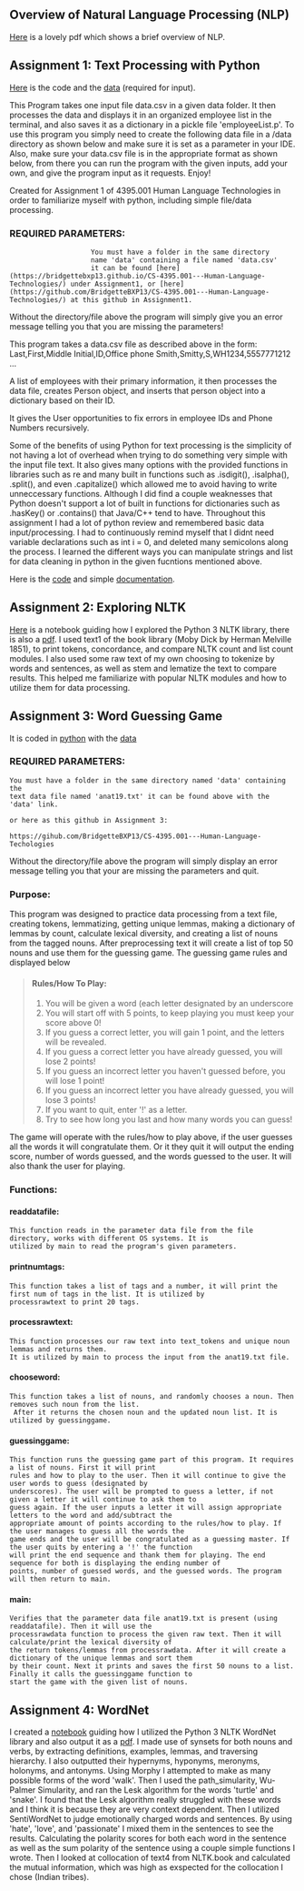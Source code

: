 
## Overview of Natural Language Processing (NLP)
[Here](Overview%20of%20NLP.pdf) is a lovely pdf which shows a brief overview of NLP.

## Assignment 1: Text Processing with Python

[Here](/Assignment1/create_emp_dict.py) is the code and the [data](/Assignment1/data/data.csv) (required for input).

This Program takes one input file data.csv in a given data folder. It then processes the data and
displays it in an organized employee list in the terminal, and also saves it as a dictionary in a
pickle file 'employeeList.p'. To use this program you simply need to create the following data file
in a /data directory as shown below and make sure it is set as a parameter in your IDE. Also, make
sure your data.csv file is in the appropriate format as shown below, from there you can run the 
program with the given inputs, add your own, and give the program input as it requests. Enjoy!

Created for Assignment 1 of 4395.001 Human Language Technologies in order to familiarize myself with python,
including simple file/data processing.

### REQUIRED PARAMETERS:    
                        You must have a folder in the same directory
                        name 'data' containing a file named 'data.csv'
                        it can be found [here](https://bridgettebxp13.github.io/CS-4395.001---Human-Language-Technologies/) under Assignment1, or [here](https://github.com/BridgetteBXP13/CS-4395.001---Human-Language-Technologies/) at this github in Assignment1.
                        
Without the directory/file above the program will simply give you an error message telling you that
you are missing the parameters!

This program takes a data.csv file as described above in the form:
Last,First,Middle Initial,ID,Office phone
Smith,Smitty,S,WH1234,5557771212
...

A list of employees with their primary information, it then processes the data file, creates Person object, and
inserts that person object into a dictionary based on their ID.

It gives the User opportunities to fix errors in employee IDs and Phone Numbers recursively. 

Some of the benefits of using Python for text processing is the simplicity of not having a lot of overhead when trying to do something very simple with the input file text. It also gives many options with the provided functions in libraries such as re and many built in functions such as .isdigit(), .isalpha(), .split(), and even .capitalize() which allowed me to avoid having to write unneccessary functions. Although I did find a couple weaknesses that Python doesn't support a lot of built in functions for dictionaries such as .hasKey() or .contains() that Java/C++ tend to have. Throughout this assignment I had a lot of python review and remembered basic data input/processing. I had to continuously remind myself that I didnt need variable declarations such as int i = 0, and deleted many semicolons along the process. I learned the different ways you can manipulate strings and list for data cleaning in python in the given fucntions mentioned above. 

Here is the [code](helloworld.py) and simple [documentation](helloworld.txt).

## Assignment 2: Exploring NLTK
[Here](Assignment2/Exploring_NLTK.ipynb) is a notebook guiding how I explored the Python 3 NLTK library, there is also a [pdf](Assignment2/Exploring_NLTK.pdf). I used text1 of the book library (Moby Dick by Herman Melville 1851), to print tokens, concordance, and compare NLTK count and list count modules. I also used some raw text of my own choosing to tokenize by words and sentences, as well as stem and lematize the text to compare results. This helped me familiarize with popular NLTK modules and how to utilize them for data processing.

## Assignment 3: Word Guessing Game

It is coded in [python](Assignment3/word_guessing_game.py) with the [data](Assignment3/data/anat19.txt)

### REQUIRED PARAMETERS:
    You must have a folder in the same directory named 'data' containing the
    text data file named 'anat19.txt' it can be found above with the 'data' link.

    or here as this github in Assignment 3:

    https://gihub.com/BridgetteBXP13/CS-4395.001---Human-Language-Techologies
Without the directory/file above the program will simply display an error message
telling you that your are missing the parameters and quit.

### Purpose:

This program was designed to practice data processing from a text file, creating tokens, lemmatizing, getting unique
lemmas, making a dictionary of lemmas by count, calculate lexical diversity, and creating a list of nouns from the
tagged nouns. After preprocessing text it will create a list of top 50 nouns and use them for the guessing game. The guessing game rules and displayed below

> #### Rules/How To Play:
> 
>    1. You will be given a word (each letter designated by an underscore
>    2. You will start off with 5 points, to keep playing you must keep your score above 0!
>    3. If you guess a correct letter, you will gain 1 point, and the letters will be revealed.
>    4. If you guess a correct letter you have already guessed, you will lose 2 points!
>    5. If you guess an incorrect letter you haven't guessed before, you will lose 1 point!
>    6. If you guess an incorrect letter you have already guessed, you will lose 3 points!
>    7. If you want to quit, enter '!' as a letter.
>    8. Try to see how long you last and how many words you can guess!

The game will operate with the rules/how to play above, if the user guesses all the words it will congratulate them.
Or it they quit it will output the ending score, number of words guessed, and the words guessed to the user. It will
also thank the user for playing.



### Functions:

#### readdatafile:
    This function reads in the parameter data file from the file directory, works with different OS systems. It is
    utilized by main to read the program's given parameters.

#### printnumtags:
    This function takes a list of tags and a number, it will print the first num of tags in the list. It is utilized by
    processrawtext to print 20 tags.

#### processrawtext:
    This function processes our raw text into text_tokens and unique noun lemmas and returns them.
    It is utilized by main to process the input from the anat19.txt file.

#### chooseword:
    This function takes a list of nouns, and randomly chooses a noun. Then removes such noun from the list.
     After it returns the chosen noun and the updated noun list. It is utilized by guessinggame.

#### guessinggame:
    This function runs the guessing game part of this program. It requires a list of nouns. First it will print
    rules and how to play to the user. Then it will continue to give the user words to guess (designated by
    underscores). The user will be prompted to guess a letter, if not given a letter it will continue to ask them to
    guess again. If the user inputs a letter it will assign appropriate letters to the word and add/subtract the
    appropriate amount of points according to the rules/how to play. If the user manages to guess all the words the
    game ends and the user will be congratulated as a guessing master. If the user quits by entering a '!' the function
    will print the end sequence and thank them for playing. The end sequence for both is displaying the ending number of
    points, number of guessed words, and the guessed words. The program will then return to main.
    
#### main:
    Verifies that the parameter data file anat19.txt is present (using readdatafile). Then it will use the
    processrawdata function to process the given raw text. Then it will calculate/print the lexical diversity of
    the return tokens/lemmas from processrawdata. After it will create a dictionary of the unique lemmas and sort them
    by their count. Next it prints and saves the first 50 nouns to a list. Finally it calls the guessinggame function to
    start the game with the given list of nouns.


## Assignment 4: WordNet
I created a [notebook](Assignment4/WordNet.ipynb) guiding how I utilized the Python 3 NLTK WordNet library and also output it as a [pdf](Assignment4/WordNet.pdf). I made use of synsets for both nouns and verbs, by extracting definitions, examples, lemmas, and traversing hierarchy. I also outputted their hypernyms, hyponyms, meronyms, holonyms, and antonyms. Using Morphy I attempted to make as many possible forms of the word 'walk'. Then I used the path_simularity, Wu-Palmer Simularity, and ran the Lesk algorithm for the words 'turtle' and 'snake'. I found that the Lesk algorithm really struggled with these words and I think it is because they are very context dependent. Then I utilized SentiWordNet to judge emotionally charged words and sentences. By using 'hate', 'love', and 'passionate' I mixed them in the sentences to see the results. Calculating the polarity scores for both each word in the sentence as well as the sum polarity of the sentence using a couple simple functions I wrote. Then I looked at collocation of text4 from NLTK.book and calculated the mutual information, which was high as exspected for the collocation I chose (Indian tribes).